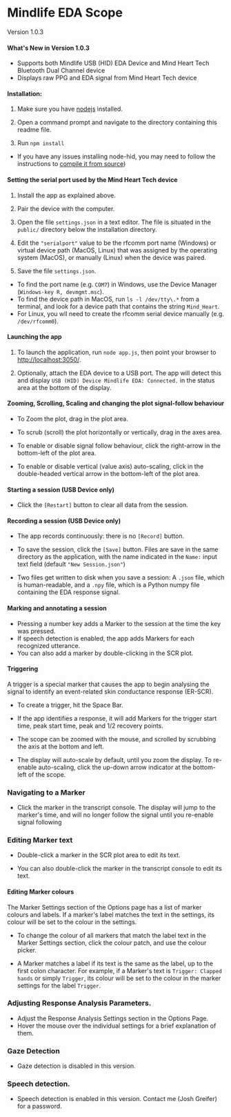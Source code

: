 # Mindlife EDA Scope
Version 1.0.3

#### What's New in Version 1.0.3
* Supports both Mindlife USB (HID) EDA Device and Mind Heart Tech Bluetooth Dual Channel device
* Displays raw PPG and EDA signal from Mind Heart Tech device


#### Installation:

1. Make sure you have [nodejs](https://nodejs.org/en/download/) installed.

1. Open a command prompt and navigate to the directory containing this readme file.

1. Run `npm install`

* If you have any issues installing node-hid, you may need to follow the  instructions to [compile it from source](https://www.npmjs.com/package/node-hid/v/0.5.2#compiling-from-source))

#### Setting the serial port used by the Mind Heart Tech device

1.  Install the app as explained above.

1.  Pair the device with the computer.

1.  Open the file `settings.json` in a text editor.  The file is situated in the `public/` directory below the installation directory.

1.  Edit the `"serialport"` value to be the rfcomm port name (Windows) or virtual device path (MacOS, Linux) that was assigned by the operating system (MacOS), or manually (Linux)  when the device was paired.

1.  Save the file `settings.json`.

*   To find the port name (e.g. `COM7`) in Windows, use the Device Manager (`Windows-key R, devmgmt.msc`).
*   To find the device path in MacOS, run `ls -l /dev/tty\.*` from a terminal, and look for a device path that contains the string `Mind_Heart`.
*   For Linux, you wll need to create the rfcomm serial device manually (e.g. `/dev/rfcomm0`).

#### Launching the app

1.  To launch the application, run `node app.js`,  then point your browser to [http://localhost:3050/](http://localhost:3050/).

1.  Optionally, attach the EDA device to a USB port.  The app will detect this and display `USB (HID) Device Mindlife EDA: Connected.` in the status area at the bottom of the display.

#### Zooming, Scrolling, Scaling and changing the plot signal-follow behaviour
* To Zoom the plot, drag in the plot area.

* To scrub (scroll) the plot horizontally or vertically,  drag in the axes area.

* To enable or disable signal follow behaviour, click the right-arrow in the bottom-left of the plot area.

* To enable or disable vertical (value axis) auto-scaling, click in the double-headed vertical arrow in the bottom-left of the plot area.


#### Starting a session (USB Device only)

* Click the `[Restart]` button to clear all data from the session.

#### Recording a session (USB Device only)
* The app records continuously: there is no `[Record]` button.   

* To save the session,  click the `[Save]` button.  Files are save in the same directory as the application, with the name indicated in the `Name:` input text field (default `"New Session.json"`)

* Two files get written to disk when you save a session:  A `.json` file, which is human-readable, and a `.npy` file, which is a Python numpy file containing the EDA response signal.


#### Marking and annotating a session
* Pressing a number key adds a Marker to the session at the time the key was pressed.
* If speech detection is enabled, the app adds Markers for each recognized utterance.
* You can also add a marker by double-clicking in the SCR plot.

#### Triggering 
A trigger is a special marker that causes the app to begin analysing the signal to identify an event-related skin conductance response (ER-SCR).

* To create a trigger,  hit the Space Bar.

* If the app identifies a response, it will add Markers for the trigger start time, peak start time, peak and 1/2 recovery points.

* The scope can be zoomed with the mouse, and scrolled by scrubbing the axis at the bottom and left.

* The display will auto-scale by default, until you zoom the display.  To re-enable auto-scaling, click the up-down arrow indicator at the bottom-left of the scope.

### Navigating to a Marker
* Click the marker in the transcript console.  The display will jump to the marker's time, and will no longer follow the signal until you re-enable signal following

### Editing Marker text
* Double-click a marker in the SCR plot area to edit its text.

* You can also double-click the marker in the transcript console to edit its text.

#### Editing Marker colours
The Marker Settings section of the Options page has a list of marker colours and labels.  If a marker's label matches the text in the settings, its colour will be set to the colour in the settings.

* To change the colour of all markers that match the label text in the Marker Settings section,  click the colour patch, and use the colour picker.

* A Marker matches a label if its text is the same as the label,  up to the first colon character. 
For example,  if a Marker's text is `Trigger: Clapped hands` or simply `Trigger`, its colour will be set to the colour in the marker settings for the label `Trigger`.

### Adjusting Response Analysis Parameters.
* Adjust the Response Analysis Settings section in the Options Page.
* Hover the mouse over the individual settings for a brief explanation of them.

### Gaze Detection
* Gaze detection is disabled in this version.

### Speech detection.
* Speech detection is enabled in this version.  Contact me (Josh Greifer) for a password.